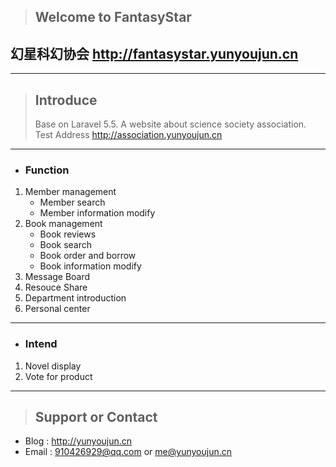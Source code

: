 > ## Welcome to FantasyStar
## 幻星科幻协会 <http://fantasystar.yunyoujun.cn>

---

> ## Introduce
>   Base on Laravel 5.5.
    A website about science society association.
    Test Address <http://association.yunyoujun.cn>

---

- ### Function
1. Member management
    * Member search
    * Member information modify
2. Book management
    * Book reviews
    * Book search
    * Book order and borrow
    * Book information modify
3. Message Board
4. Resouce Share
5. Department introduction
6. Personal center

---

- ### Intend
1. Novel display
2. Vote for product

---

> ## Support or Contact
- Blog : <http://yunyoujun.cn>
- Email : <910426929@qq.com> or <me@yunyoujun.cn>
